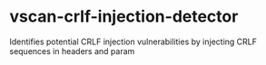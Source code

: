# vscan-crlf-injection-detector
Identifies potential CRLF injection vulnerabilities by injecting CRLF sequences in headers and param
